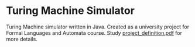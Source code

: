 # Turing Machine Simulator
Turing Machine simulator written in Java. Created as a university project for Formal Languages and Automata course. Study [project_definition.pdf](https://github.com/sajjadroudi/turing-machine/blob/master/project_definition.pdf) for more details.

